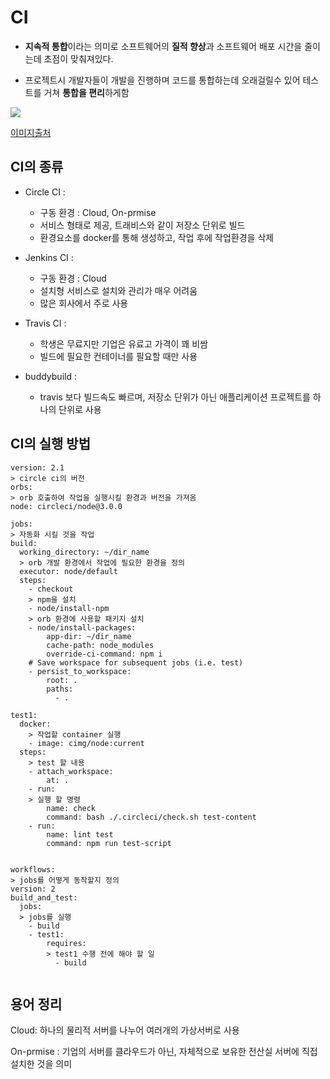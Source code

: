 # CI
 - **지속적 통합**이라는 의미로 
소프트웨어의 **질적 향상**과 소프트웨어 배포 시간을 줄이는데 초점이 맞춰져있다. 

 - 프로젝트시 개발자들이 개발을 진행하며 코드를 통합하는데 오래걸릴수 있어 테스트를 거쳐 **통합을 편리**하게함
 <img src="https://pepgotesting.com/wp-content/uploads/2015/02/CI.png">
 
 [이미지출처](https://pepgotesting.com/continuous-integration/)
  
## CI의 종류 
 - Circle CI : 
   + 구동 환경 : Cloud, On-prmise
   + 서비스 형태로 제공, 트래비스와 같이 저장소 단위로 빌드
   + 환경요소를 docker를 통해 생성하고, 작업 후에 작업환경을 삭제
 - Jenkins CI : 
   + 구동 환경 : Cloud
   + 설치형 서비스로 설치와 관리가 매우 어려움
   + 많은 회사에서 주로 사용
 - Travis CI : 
   + 학생은 무료지만 기업은 유료고 가격이 꽤 비쌈
   + 빌드에 필요한 컨테이너를 필요할 때만 사용
   
 - buddybuild : 
   +  travis 보다 빌드속도 빠르며, 저장소 단위가 아닌 애플리케이션 프로젝트를 하나의 단위로 사용
## CI의 실행 방법
  ```
  version: 2.1
> circle ci의 버전
orbs:
> orb 호출하여 작업을 실행시킬 환경과 버전을 가져옴
  node: circleci/node@3.0.0

jobs:
 > 자동화 시킬 것을 작업
  build:
    working_directory: ~/dir_name
    > orb 개발 환경에서 작업에 필요한 환경을 정의
    executor: node/default
    steps:
      - checkout
      > npm을 설치
      - node/install-npm
      > orb 환경에 사용할 패키지 설치
      - node/install-packages:
          app-dir: ~/dir_name
          cache-path: node_modules
          override-ci-command: npm i
      # Save workspace for subsequent jobs (i.e. test)
      - persist_to_workspace:
          root: .
          paths:
            - .

  test1:
    docker:
      > 작업할 container 실행
      - image: cimg/node:current
    steps:
      > test 할 내용
      - attach_workspace:
          at: . 
      - run:
      > 실행 할 명령
          name: check
          command: bash ./.circleci/check.sh test-content
      - run:
          name: lint test
          command: npm run test-script
  
     
workflows:
> jobs를 어떻게 동작할지 정의
  version: 2
  build_and_test:
    jobs:
    > jobs를 실행
      - build
      - test1:
          requires:
          > test1 수행 전에 해야 할 일
            - build
      
  ```
## 용어 정리
Cloud: 하나의 물리적 서버를 나누어 여러개의 가상서버로 사용

On-prmise : 기업의 서버를 클라우드가 아닌, 자체적으로 보유한 전산실 서버에 직접 설치한 것을 의미
